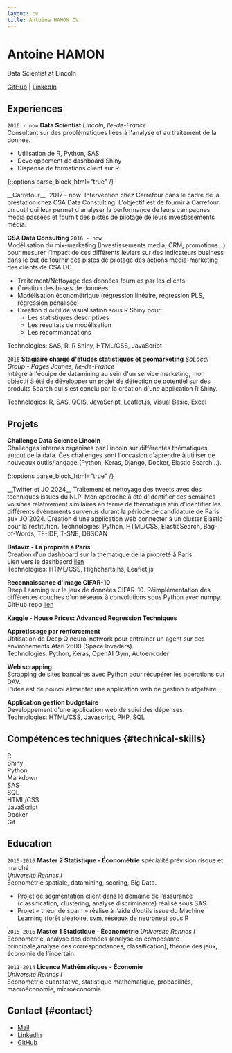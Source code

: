 ```yaml
---
layout: cv
title: Antoine HAMON CV
---
```


# Antoine HAMON
Data Scientist at Lincoln

<div id="webaddress">
    <a href="https://github.com/ZwAnto"><i class="fab fa-github"></i> GitHub</a>
    | <a href="https://www.linkedin.com/in/hamonantoine/"><i class="fab fa-linkedin"></i> LinkedIn</a>
</div>

## Experiences

`2016 - now`
__Data Scientist__ *Lincoln, Ile-de-France*  
Consultant sur des problématiques liées à l'analyse et au traitement de la donnée.
* Utilisation de R, Python, SAS
* Developpement de dashboard Shiny
* Dispense de formations client sur R

{::options parse_block_html="true" /}
<div class='sub_container'> 
__Carrefour__ `2017 - now`  
Intervention chez Carrefour dans le cadre de la prestation chez CSA Data Constulting. L'objectif est de fournir à Carrefour un outil qui leur permet d'analyser la performance de leurs campagnes média passées et fournit des pistes de pilotage de leurs investissements média.

__CSA Data Consulting__ `2016 - now`  
Modélisation du mix-marketing (Investissements media, CRM, promotions...) pour mesurer l’impact de ces différents leviers sur des indicateurs business dans le but de fournir des pistes de pilotage des actions média-marketing des clients de CSA DC.
* Traitement/Nettoyage des données fournies par les clients
* Création des bases de données
* Modélisation économétrique (régression linéaire, régression PLS, régression pénalisée)
* Création d'outil de visualisation sous R Shiny pour:
    - Les statistiques descriptives
    - Les résultats de modélisation
    - Les recommandations

Technologies: SAS, R, R Shiny, HTML/CSS, JavaScript
</div>

`2016`
__Stagiaire chargé d'études statistiques et geomarketing__ *SoLocal Group - Pages Jaunes, Ile-de-France*  
Intégré à l'équipe de datamining au sein d'un service marketing, mon objectif à été de développer un projet de détection de potentiel sur des produits Search qui s'est conclu par la création d'une application R Shiny.

Technologies: R, SAS, QGIS, JavaScript, Leaflet.js, Visual Basic, Excel

## Projets

__Challenge Data Science Lincoln__  
Challenges internes organisés par Lincoln sur différentes thématiques autout de la data. Ces challenges sont l'occasion d'aprendre à utiliser de nouveaux outils/langage (Python, Keras, Django, Docker, Elastic Search...).  

{::options parse_block_html="true" /}
<div class='sub_container'>
__Twitter et JO 2024__  
Traitement et nettoyage des tweets avec des techniques issues du NLP. Mon approche à été d'identifier des semaines voisines relativement similaires en terme de thématique afin d'identifier les différents évènements survenus durant la période de candidature de Paris aux JO 2024. Creation d'une application web connecter à un cluster Elastic pour la restitution.  
Technologies: Python, HTML/CSS, ElasticSearch, Bag-of-Words, TF-IDF, T-SNE, DBSCAN  

__Dataviz - La propreté à Paris__  
Creation d'un dashboard sur la thématique de la propreté à Paris.  
Lien vers le dashbaord <a href='https://zwanto.org/lincoln/'>lien</a>  
Technologies: HTML/CSS, Highcharts.hs, Leaflet.js  

__Reconnaissance d'image CIFAR-10__  
Deep Learning sur le jeux de données CIFAR-10. Réimplémentation des différentes couches d'un réseaux à convolutions sous Python avec numpy.  
GitHub repo <a href='https://github.com/Zwanto/pynet/'>lien</a>  

__Kaggle - House Prices: Advanced Regression Techniques__  
</div>

__Appretissage par renforcement__  
Utitisation de Deep Q neural network pour entrainer un agent sur des environements Atari 2600 (Space Invaders).  
Technologies: Python, Keras, OpenAI Gym, Autoencoder  


__Web scrapping__  
Scrapping de sites bancaires avec Python pour récupérer les opérations sur DAV.  
L'idée est de pouvoi alimenter une application web de gestion budgetaire.


__Application gestion budgetaire__  
Developpement d'une application web de suivi des dépenses.  
Technologies: HTML/CSS, Javascript, PHP, SQL


## Compétences techniques {#technical-skills}

R  
Shiny  
Python  
Markdown  
SAS  
SQL  
HTML/CSS  
JavaScript  
Docker  
Git  

## Education

`2015-2016`
__Master 2 Statistique - Économétrie__ spécialité prévision risque et marché  
*Université Rennes I*  
Économétrie spatiale, datamining, scoring, Big Data.
* Projet de segmentation client dans le domaine de lʼassurance (classification, clustering, analyse discriminante) réalisé sous SAS
* Projet « trieur de spam » réalisé à lʼaide dʼoutils issue du Machine Learning (forêt aléatoire, svm, réseaux de neurones) sous R

`2015-2016`
__Master 1 Statistique - Économétrie__
*Université Rennes I*  
Econométrie, analyse des données (analyse en composante principale,analyse des correspondances, classification), théorie des jeux, économie de lʼincertain.

`2011-2014`
__Licence Mathématiques - Économie__  
*Université Rennes I*  
Econométrie quantitative, statistique mathématique, probabilités,
macroéconomie, microéconomie


## Contact  {#contact}

* <a href="https://www.linkedin.com/in/hamonantoine/"><i class="far fa-envelope"></i> Mail</a>
* <a href="https://www.linkedin.com/in/hamonantoine/"><i class="fab fa-linkedin"></i> LinkedIn</a>
* <a href="https://github.com/ZwAnto"><i class="fab fa-github"></i> GitHub</a>

<!-- ### Footer

Last updated: May 2013 -->